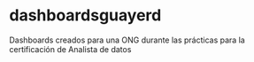 # dashboardsguayerd
Dashboards creados para una ONG durante las prácticas para la certificación de Analista de datos
